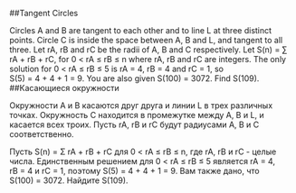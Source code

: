 ##Tangent Circles

Circles A and B are tangent to each other and to line L at three distinct points.
Circle C is inside the space between A, B and L, and tangent to all three.
Let rA, rB and rC be the radii of A, B and C respectively.
Let S(n) = ∑ rA + rB + rC, for 0 < rA ≤ rB ≤ n where rA, rB and rC are integers.
The only solution for 0 < rA ≤ rB ≤ 5 is rA = 4, rB = 4 and rC = 1, so S(5) = 4 + 4 + 1 = 9.
You are also given S(100) = 3072.
Find S(109).
##Касающиеся окружности

Окружности A и B касаются друг друга и линии L в трех различных точках.
Окружность C находится в промежутке между A, B и L, и касается всех троих.
Пусть rA, rB и rC будут радиусами A, B и C соответственно.

Пусть S(n) = Σ rA + rB + rC для 0 < rA ≤ rB ≤ n, где rA, rB и rC - целые числа.
Единственным решением для 0 < rA ≤ rB ≤ 5 является rA = 4, rB = 4 и rC = 1, поэтому S(5) = 4 + 4 + 1 = 9.
Вам также дано, что S(100) = 3072.
Найдите S(109).
